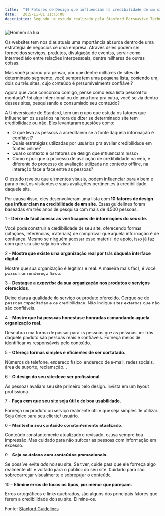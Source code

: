 ```yaml
---
title:  "10 Fatores de Design que influenciam na credibilidade de um site"
date:   2015-11-01 11:05:00
description: Segundo um estudo realizado pela Stanford Persuasive Technology Lab
---
```


![Homem na lua](../../assets/images/homem-na-lua.jpg)

Os websites tem nos dias atuais uma importância absurda dentro de uma estratégia de negócios de uma empresa. Através deles podem ser fornecidos serviços, produtos, divulgação de eventos, servir como intermediário entre relações interpessoais, dentre milhares de outras coisas. 

Mas você já parou pra pensar, por que dentre milhares de sites de determinado segmento, você sempre tem uma pequena lista, contendo um, dois ou três sites, cujo conteúdo é presumivelmente confiável? 

Agora que você concordou comigo, pense como essa lista pessoal foi montada? Foi algo intencional ou de uma hora pra outra, você se via dentro desses sites, pesquisando e consumindo seu conteúdo? 

A Universidade de Stanford, tem um grupo que estuda os fatores que influenciam os usuários na hora de dizer se determinado site tem credibilidade ou não. Eles levantaram questões como:

* O que leva as pessoas a acreditarem se a fonte daquela informação é confiável?
* Quais estratégias utilizadas por usuários pra avaliar credibilidade em fontes online?
* Qual o contexto e os fatores de design que influenciam nisso?
* Como e por que o processo de avaliação de credibilidade na web, é diferente do processo de avaliação utilizada no contexto offline, na interação face a face entre as pessoas?


O estudo revelou que elementos visuais, podem influenciar para o bem e para o mal, os visitantes e suas avaliações pertinentes à credibilidade daquele site. 

Por causa disso, eles desenvolveram uma lista com **10 fatores de design que influenciam na credibilidade de um site**. Essas guidelines foram baseadas em três anos de pesquisa com mais de 4.500 pessoas.

1 - <b>Deixe de fácil acesso as verificações de informações do seu site.</b>

Você pode construir a credibilidade de seu site, oferecendo formas (citações, referências, materiais) de comprovar que aquela informação é de confiança. Mesmo se ninguém acessar esse material de apoio, isso já faz com que seu site seja bem visto.

2 - <b>Mostre que existe uma organização real por trás daquela interface digital.</b>

Mostre que sua organização é legítima e real. A maneira mais fácil, é você possuir um endereço físico.

3 - <b>Destaque a <i>expertise</i> da sua organização nos produtos e serviços oferecidos.</b>

Deixe clara a qualidade do serviço ou produto oferecido.  Cerque-se de pessoas capacitadas e de credibilidade. Não indique sites externos que não são confiáveis.

4 - <b>Mostre que há pessoas honestas e honradas comandando aquela organização real.</b>

Descubra uma forma de passar para as pessoas que as pessoas por trás daquele produto são pessoas reais e confiáveis. Forneça meios de identificar os responsáveis pelo conteúdo.

5 - <b>Ofereça formas simples e eficientes de ser contatado.</b>

Números de telefone, endereço físico, endereço de e-mail, redes sociais, área de suporte, reclamação...

6 - <b>O design do seu site deve ser profissional.</b>

As pessoas avaliam seu site primeiro pelo design. Invista em um layout profissional.

7 - <b>Faça com que seu site seja útil e de boa usabilidade.</b>

Forneça um produto ou serviço realmente útil e que seja simples de utilizar. Seja único para seu cliente/ usuário.

8 - <b>Mantenha seu conteúdo constantemente atualizado.</b>

Conteúdo constantemente atualizado e revisado, causa sempre boa impressão. Mas cuidado para não sufocar as pessoas com informação em excesso.

9 - <b>Seja cauteloso com conteúdos promocionais.</b>

Se possível evite <i>ads</i> no seu site. Se tiver, cuide para que ele forneça algo realmente útil e voltado para o público do seu site. Cuidado para não sobrecarregar visualmente e sobrepujar o conteúdo.

10 - <b>Elimine erros de todos os tipos, por menor que pareçam.</b>

Erros ortográficos e links quebrados, são alguns dos principais fatores que ferem a credibilidade do seu site. Elimine-os.

Fonte: [Stanford Guidelines][Stanford]

[Stanford]:http://credibility.stanford.edu/guidelines/index.html

